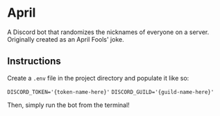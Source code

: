 # April
A Discord bot that randomizes the nicknames of everyone on a server. Originally created as an April Fools' joke.

## Instructions
Create a `.env` file in the project directory and populate it like so:

`DISCORD_TOKEN='{token-name-here}'`
`DISCORD_GUILD='{guild-name-here}'`

Then, simply run the bot from the terminal!
